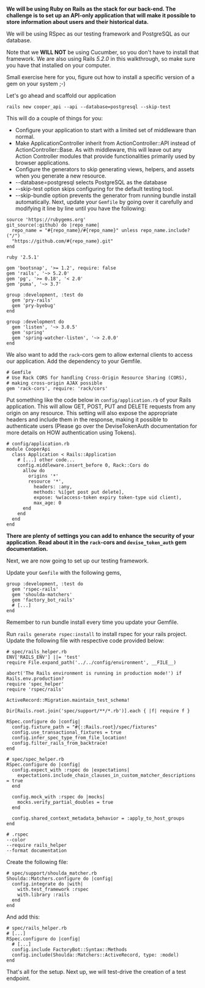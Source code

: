 **We will be using Ruby on Rails as the stack for our back-end. The challenge is to set up an API-only application that will make it possible to store information about users and their historical data.**

We will be using RSpec as our testing framework and PostgreSQL as our database.

Note that we **WILL NOT** be using Cucumber, so you don't have to install that framework. We are also using Rails _5.2.0_ in this walkthrough, so make sure you have that installed on your computer.

Small exercise here for you, figure out how to install a specific version of a gem on your system ;-)

Let's go ahead and scaffold our application
```
rails new cooper_api --api --database=postgresql --skip-test
```

This will do a couple of things for you:

*   Configure your application to start with a limited set of middleware than normal.
*   Make ApplicationController inherit from ActionController::API instead of ActionController::Base. As with middleware, this will leave out any Action Controller modules that provide functionalities primarily used by browser applications.
*   Configure the generators to skip generating views, helpers, and assets when you generate a new resource.
*   --database=postgresql selects PostgreSQL as the database
*   --skip-test option skips configuring for the default testing tool.
*   --skip-bundle option prevents the generator from running bundle install automatically. Next, update your `Gemfile` by going over it carefully and modifying it line by line until you have the following:
```
source 'https://rubygems.org'
git_source(:github) do |repo_name|
  repo_name = "#{repo_name}/#{repo_name}" unless repo_name.include?("/")
  "https://github.com/#{repo_name}.git"
end

ruby '2.5.1'

gem 'bootsnap', '>= 1.2', require: false
gem 'rails', '~> 5.2.0'
gem 'pg', '>= 0.18', '< 2.0'
gem 'puma', '~> 3.7'

group :development, :test do
  gem 'pry-rails'
  gem 'pry-byebug'
end

group :development do
  gem 'listen', '~> 3.0.5'
  gem 'spring'
  gem 'spring-watcher-listen', '~> 2.0.0'
end
```
We also want to add the `rack`-cors gem to allow external clients to access our application. Add the dependency to your Gemfile.
```
# Gemfile
# Use Rack CORS for handling Cross-Origin Resource Sharing (CORS),
# making cross-origin AJAX possible 
gem 'rack-cors', require: 'rack/cors'
```

Put something like the code below in `config/application.rb` of your Rails application. This will allow GET, POST, PUT and DELETE requests from any origin on any resource. This setting will also expose the appropriate headers and include them in the response, making it possible to authenticate users (Please go over the DeviseTokenAuth documentation for more details on HOW authentication using Tokens).
```
# config/application.rb
module CooperApi
  class Application < Rails::Application
    # [...] other code...
    config.middleware.insert_before 0, Rack::Cors do
      allow do
        origins '*'
        resource '*', 
          headers: :any, 
          methods: %i[get post put delete],
          expose: %w(access-token expiry token-type uid client),
          max_age: 0
      end
    end
  end
end
```

**There are plenty of settings you can add to enhance the security of your application. Read about it in the `rack`-cors and `devise_token_auth` gem documentation.**

Next, we are now going to set up our testing framework.

Update your `Gemfile` with the following gems,
```
group :development, :test do
  gem 'rspec-rails'
  gem 'shoulda-matchers'
  gem 'factory_bot_rails'
  # [...]
end
```

Remember to run bundle install every time you update your Gemfile.

Run `rails generate rspec:install` to install rspec for your rails project. Update the following file with respective code provided below:
```
# spec/rails_helper.rb
ENV['RAILS_ENV'] ||= 'test'
require File.expand_path('../../config/environment', __FILE__)

abort('The Rails environment is running in production mode!') if Rails.env.production?
require 'spec_helper'
require 'rspec/rails'

ActiveRecord::Migration.maintain_test_schema!

Dir[Rails.root.join('spec/support/**/*.rb')].each { |f| require f }

RSpec.configure do |config|
  config.fixture_path = "#{::Rails.root}/spec/fixtures"
  config.use_transactional_fixtures = true
  config.infer_spec_type_from_file_location!
  config.filter_rails_from_backtrace!
end
```
```
# spec/spec_helper.rb
RSpec.configure do |config|
  config.expect_with :rspec do |expectations|
    expectations.include_chain_clauses_in_custom_matcher_descriptions = true
  end

  config.mock_with :rspec do |mocks|
    mocks.verify_partial_doubles = true
  end

  config.shared_context_metadata_behavior = :apply_to_host_groups
end
```
```
# .rspec
--color
--require rails_helper
--format documentation
```

Create the following file:
```
# spec/support/shoulda_matcher.rb
Shoulda::Matchers.configure do |config|
  config.integrate do |with|
    with.test_framework :rspec
    with.library :rails
  end
end
```

And add this:
```
# spec/rails_helper.rb
# [...]
RSpec.configure do |config|
  # [...]
  config.include FactoryBot::Syntax::Methods
  config.include(Shoulda::Matchers::ActiveRecord, type: :model)
end
```

That's all for the setup. Next up, we will test-drive the creation of a test endpoint.